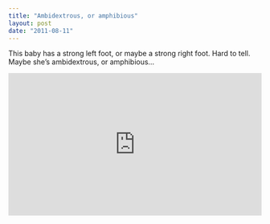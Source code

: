 ```yaml
---
title: "Ambidextrous, or amphibious"
layout: post
date: "2011-08-11"
---
```


This baby has a strong left foot, or maybe a strong right foot. Hard to tell. Maybe she’s ambidextrous, or amphibious…

<div style="padding:56.25% 0 0 0;position:relative;"><iframe src="https://player.vimeo.com/video/993455328?badge=0&amp;autopause=0&amp;player_id=0&amp;app_id=58479" frameborder="0" allow="autoplay; fullscreen; picture-in-picture; clipboard-write" style="position:absolute;top:0;left:0;width:100%;height:100%;" title="tumblr_lprxeeKVoI1r16syi"></iframe></div><script src="https://player.vimeo.com/api/player.js"></script>
